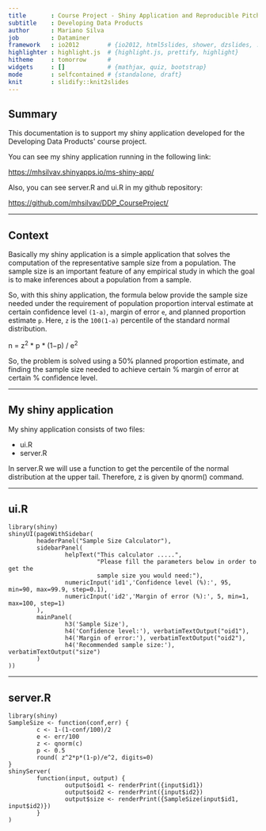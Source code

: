```yaml
---
title       : Course Project - Shiny Application and Reproducible Pitch
subtitle    : Developing Data Products
author      : Mariano Silva
job         : Dataminer
framework   : io2012        # {io2012, html5slides, shower, dzslides, ...}
highlighter : highlight.js  # {highlight.js, prettify, highlight}
hitheme     : tomorrow      # 
widgets     : []            # {mathjax, quiz, bootstrap}
mode        : selfcontained # {standalone, draft}
knit        : slidify::knit2slides
---
```


## Summary

This documentation is to support my shiny application developed for the
Developing Data Products' course project.

You can see my shiny application running in the following link:

https://mhsilvav.shinyapps.io/ms-shiny-app/

Also, you can see server.R and ui.R in my github repository:

https://github.com/mhsilvav/DDP_CourseProject/

--- 

## Context

Basically my shiny application is a simple application that solves the computation of the representative sample size from a population. The sample size is an important feature of any empirical study in which the goal is to make inferences about a population from a sample.

So, with this shiny application, the formula below provide the sample size needed under the requirement of population proportion interval estimate at certain confidence level <code>(1-a)</code>, margin of error <code>e</code>, and planned proportion estimate <code>p</code>. Here, <code>z</code> is the <code>100(1-a)</code> percentile of the standard normal distribution.

n = z<sup>2</sup> * p * (1−p) / e<sup>2</sup>


So, the problem is solved using a 50% planned proportion estimate, and finding the sample size needed to achieve certain % margin of error at certain % confidence level. 

--- 

## My shiny application

My shiny application consists of two files:

- ui.R
- server.R

In server.R we will use a function to get the percentile of the normal distribution at the upper tail. 
Therefore, z is given by qnorm() command.


--- 

## ui.R

```
library(shiny)
shinyUI(pageWithSidebar(
        headerPanel("Sample Size Calculator"),
        sidebarPanel(
                helpText("This calculator .....",
                         "Please fill the parameters below in order to get the
                         sample size you would need:"),
                numericInput('id1','Confidence level (%):', 95, min=90, max=99.9, step=0.1),
                numericInput('id2','Margin of error (%):', 5, min=1, max=100, step=1)
        ),
        mainPanel(
                h3('Sample Size'),
                h4('Confidence level:'), verbatimTextOutput("oid1"),
                h4('Margin of error:'), verbatimTextOutput("oid2"),
                h4('Recommended sample size:'), verbatimTextOutput("size")
        )
))

```

--- 

## server.R

```
library(shiny)
SampleSize <- function(conf,err) {
        c <- 1-(1-conf/100)/2
        e <- err/100
        z <- qnorm(c) 
        p <- 0.5
        round( z^2*p*(1-p)/e^2, digits=0)
}
shinyServer(
        function(input, output) {
                output$oid1 <- renderPrint({input$id1})
                output$oid2 <- renderPrint({input$id2})
                output$size <- renderPrint({SampleSize(input$id1, input$id2)})        
        }
)
```
